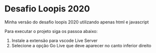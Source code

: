 # Desafio Loopis 2020
Minha versão do desafio loopis 2020 utilizando apenas html e javascript

Para executar o projeto siga os passoa abaixo:
1. Instale a extensão para vscode Live Server
2. Selecione a opção Go Live que deve aparecer no canto inferior direito
